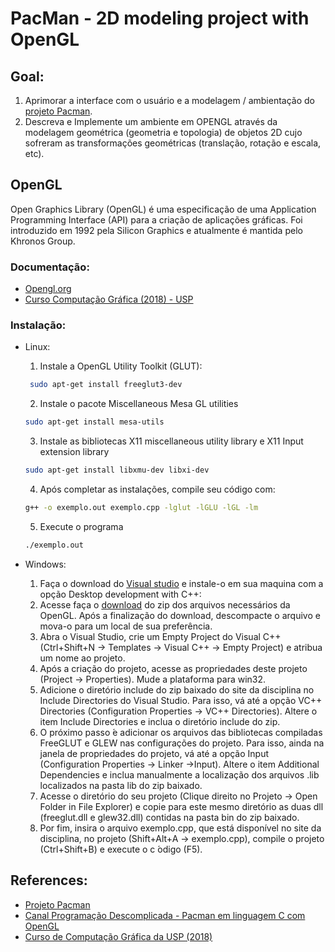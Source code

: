 # PacMan - 2D modeling project with OpenGL
 
## Goal:
1. Aprimorar a interface com o usuário e a modelagem / ambientação do [projeto Pacman](https://github.com/mercedesDiniz/Games.c/tree/main/PacMan).
2. Descreva e Implemente um ambiente em OPENGL através da modelagem geométrica (geometria e topologia) de objetos 2D cujo sofreram as transformações geométricas (translação, rotação e escala, etc).

## OpenGL
Open Graphics Library (OpenGL) é uma especificação de uma
Application Programming Interface (API) para a criação de
aplicações gráficas.
Foi introduzido em 1992 pela Silicon Graphics e atualmente é
mantida pelo Khronos Group.
### Documentação: 
- [Opengl.org](https://www.opengl.org/)
- [Curso  Computação Gráfica (2018) - USP](https://edisciplinas.usp.br/course/view.php?id=61213#section-5)
### Instalação:
- Linux:
    1. Instale a OpenGL Utility Toolkit (GLUT):
    ~~~bash
     sudo apt-get install freeglut3-dev
    ~~~
    2. Instale o pacote Miscellaneous Mesa GL utilities 
    ~~~bash
    sudo apt-get install mesa-utils
    ~~~
    3. Instale as bibliotecas X11 miscellaneous utility library e X11 Input extension library 
    ~~~bash
    sudo apt-get install libxmu-dev libxi-dev
    ~~~
    4. Após completar as instalações, compile seu código com:
    ~~~bash
    g++ -o exemplo.out exemplo.cpp -lglut -lGLU -lGL -lm
    ~~~
    5. Execute o programa
    ~~~bash
    ./exemplo.out
    ~~~

- Windows:
    1. Faça o download do [Visual studio](https://www.visualstudio.com/downloads/)  e instale-o em sua maquina com a opção Desktop development with C++:
    2. Acesse faça o [download](https://edisciplinas.usp.br/mod/resource/view.php?id=2300602) do zip dos arquivos necessários da OpenGL. Após a finalização do download, descompacte o arquivo e mova-o para um local de sua preferência.
    3. Abra o Visual Studio, crie um Empty Project do Visual C++ (Ctrl+Shift+N → Templates →
    Visual C++ → Empty Project) e atribua um nome ao projeto.
    4. Após a criação do projeto, acesse as propriedades deste projeto (Project → Properties). Mude a plataforma para win32.
    5. Adicione o diretório include do zip baixado do site da disciplina no Include Directories do Visual Studio. Para isso, vá até a opção VC++ Directories (Configuration Properties → VC++ Directories). Altere o item Include Directories e inclua o diretório include do zip.
    6. O próximo passo  ́e adicionar os arquivos das bibliotecas compiladas FreeGLUT e GLEW nas configurações do projeto. Para isso, ainda na janela de propriedades do projeto, vá até a opção Input (Configuration Properties → Linker →Input). Altere o item Additional Dependencies e inclua manualmente a localização dos arquivos .lib localizados na pasta lib do zip baixado.
    7. Acesse o diretório do seu projeto (Clique direito no Projeto → Open Folder in File Explorer) e copie para este mesmo diretório as duas dll (freeglut.dll e glew32.dll) contidas na pasta bin do zip baixado.
    8. Por fim, insira o arquivo exemplo.cpp, que está disponível no site da disciplina, no projeto (Shift+Alt+A → exemplo.cpp), compile o projeto (Ctrl+Shift+B) e execute o c ́odigo (F5).

## References:
- [Projeto Pacman](https://github.com/mercedesDiniz/Games.c/tree/main/PacMan)
- [Canal Programação Descomplicada - Pacman em linguagem C com OpenGL](https://www.youtube.com/watch?v=z7_dIC6ipZA&t=482s&ab_channel=Programa%C3%A7%C3%A3oDescomplicada)
- [Curso de Computação Gráfica da USP (2018)](https://edisciplinas.usp.br/course/view.php?id=61213#section-5)
